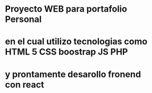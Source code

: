 # Proyecto WEB para portafolio Personal 
# en el cual utilizo tecnologias como HTML 5 CSS boostrap JS PHP 
# y prontamente desarollo fronend con react 
